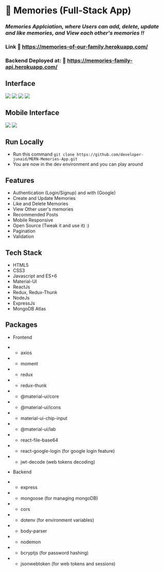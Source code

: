 # :closed_book: Memories (Full-Stack App)

### _Memories Applciation, where Users can add, delete, update and like memories, and View each other's memories !!_

### Link :link: https://memories-of-our-family.herokuapp.com/

### Backend Deployed at: :link: https://memories-family-api.herokuapp.com/

## Interface

<img src='./images/home.png/' />
<img src='./images/postDetail.png/' />
<img src='./images/signIn.png/' />
<img src='./images/signUp.png/' />

## Mobile Interface

<img src='./images/phone0.png/' />
<img src='./images/phone1.png/' />

## Run Locally

-   Run this command `git clone https://github.com/developer-junaid/MERN-Memories-App.git`
-   You are now in the dev environment and you can play around

## Features

-   Authentication (Login/Signup) and with (Google)
-   Create and Update Memories
-   Like and Delete Memories
-   View Other user's memories
-   Recommended Posts
-   Mobile Responsive
-   Open Source (Tweak it and use it) :)
-   Pagination
-   Validation

## Tech Stack

-   HTML5
-   CSS3
-   Javascript and ES+6
-   Material-UI
-   ReactJs
-   Redux, Redux-Thunk
-   NodeJs
-   ExpressJs
-   MongoDB Atlas

## Packages

-   Frontend
-   -   axios
-   -   moment
-   -   redux
-   -   redux-thunk
-   -   @material-ui/core
-   -   @material-ui/icons
-   -   material-ui-chip-input
-   -   @material-ui/lab
-   -   react-file-base64
-   -   react-google-login (for google login feature)
-   -   jwt-decode (web tokens decoding)

-   Backend
-   -   express
-   -   mongoose (for managing mongoDB)
-   -   cors
-   -   dotenv (for environment variables)
-   -   body-parser
-   -   nodemon
-   -   bcryptjs (for password hashing)
-   -   jsonwebtoken (for web tokens and sessions)
